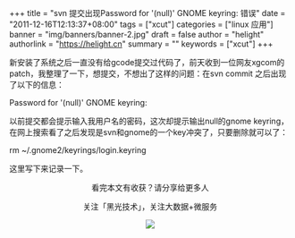 +++
title = "svn 提交出现Password for '(null)' GNOME keyring: 错误"
date = "2011-12-16T12:13:37+08:00"
tags = ["xcut"]
categories = ["linux 应用"]
banner = "img/banners/banner-2.jpg"
draft = false
author = "helight"
authorlink = "https://helight.cn"
summary = ""
keywords = ["xcut"]
+++

新安装了系统之后一直没有给gcode提交过代码了，前天收到一位网友xgcom的patch，我整理了一下，想提交，不想出了这样的问题：在svn commit 之后出现了以下的信息：

Password for '(null)' GNOME keyring:

以前提交都会提示输入我用户名的密码，这次却提示输出null的gnome keyring，在网上搜索看了之后发现是svn和gnome的一个key冲突了，只要删除就可以了：

rm ~/.gnome2/keyrings/login.keyring

这里写下来记录一下。

<center>
看完本文有收获？请分享给更多人<br>

关注「黑光技术」，关注大数据+微服务<br>

![](/img/qrcode_helight_tech.jpg)
</center>
